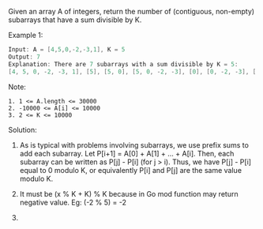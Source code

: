 Given an array A of integers, return the number of (contiguous, non-empty) subarrays that have a sum divisible by K.

Example 1:

```go
Input: A = [4,5,0,-2,-3,1], K = 5
Output: 7
Explanation: There are 7 subarrays with a sum divisible by K = 5:
[4, 5, 0, -2, -3, 1], [5], [5, 0], [5, 0, -2, -3], [0], [0, -2, -3], [-2, -3]
```

Note:

```
1. 1 <= A.length <= 30000
2. -10000 <= A[i] <= 10000
3. 2 <= K <= 10000
```


Solution:

1. As is typical with problems involving subarrays, we use prefix sums to add each subarray. Let P[i+1] = A[0] + A[1] + ... + A[i]. Then, each subarray can be written as P[j] - P[i] (for j > i). Thus, we have P[j] - P[i] equal to 0 modulo K, or equivalently P[i] and P[j] are the same value modulo K.

2. It must be (x % K + K) % K because in Go mod function may return negative value.
   Eg: (-2 % 5) = -2
   
3. 